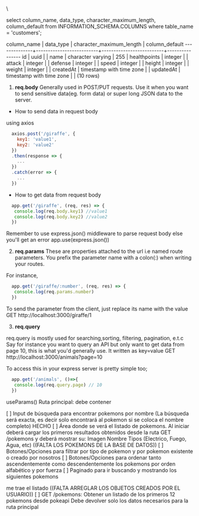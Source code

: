 \

select column_name, data_type, character_maximum_length, 
column_default from INFORMATION_SCHEMA.COLUMNS where table_name = 'customers';

 column_name  |        data_type         | character_maximum_length | column_default 
--------------+--------------------------+--------------------------+----------------
 id           | uuid                     |                          | 
 name         | character varying        |                      255 | 
 healthpoints | integer                  |                          | 
 attack       | integer                  |                          | 
 defense      | integer                  |                          | 
 speed        | integer                  |                          | 
 height       | integer                  |                          | 
 weight       | integer                  |                          | 
 createdAt    | timestamp with time zone |                          | 
 updatedAt    | timestamp with time zone |                          | 
(10 rows)

1. **req.body**
Generally used in POST/PUT requests.
Use it when you want to send sensitive data(eg. form data) or super long JSON data to the server.

- How to send data in request body

using axios
```js
  axios.post('/giraffe', {
    key1: 'value1',
    key2: 'value2'
  })
  .then(response => {
    ...
  })
  .catch(error => {
    ...
  })
```
- How to get data from request body
```js
  app.get('/giraffe', (req, res) => {
   console.log(req.body.key1) //value1
   console.log(req.body.key2) //value2
  })
```
Remember to use express.json() middleware to parse request body else you'll get an error
app.use(express.json())

2. **req.params**
These are properties attached to the url i.e named route parameters. You prefix the parameter name with a colon(:) when writing your routes.

For instance,
```js
  app.get('/giraffe/:number', (req, res) => {
   console.log(req.params.number)
  })
```
To send the parameter from the client, just replace its name with the value
  GET  http://localhost:3000/giraffe/1

3. **req.query**

req.query is mostly used for searching,sorting, filtering, pagination, e.t.c
Say for instance you want to query an API but only want to get data from page 10, this is what you'd generally use.
It written as key=value
  GET  http://localhost:3000/animals?page=10

To access this in your express server is pretty simple too;
```js
  app.get('/animals', ()=>{
   console.log(req.query.page) // 10
  })
```


useParams() 
Ruta principal: debe contener

[ ] Input de búsqueda para encontrar pokemons por nombre (La búsqueda será exacta, es decir solo encontrará al pokemon si se coloca el nombre completo)  HECHO
[ ] Área donde se verá el listado de pokemons. Al iniciar deberá cargar los primeros resultados obtenidos desde la ruta GET /pokemons y deberá mostrar su:
Imagen
Nombre
Tipos (Electrico, Fuego, Agua, etc) ((FALTA LOS POKEMONS DE LA BASE DE DATOS))
[ ] Botones/Opciones para filtrar por tipo de pokemon y por pokemon existente o creado por nosotros
[ ] Botones/Opciones para ordenar tanto ascendentemente como descendentemente los pokemons por orden alfabético y por fuerza
[ ] Paginado para ir buscando y mostrando los siguientes pokemons



me trae el listado ((FALTA ARREGLAR LOS OBJETOS CREADOS POR EL USUARIO))
[ ] GET /pokemons:
Obtener un listado de los primeros 12 pokemons desde pokeapi
Debe devolver solo los datos necesarios para la ruta principal